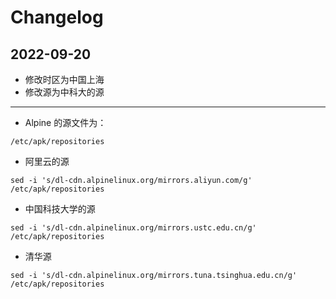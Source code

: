 # Changelog

## 2022-09-20

- 修改时区为中国上海
- 修改源为中科大的源

---------------------------------------

- Alpine 的源文件为：

```
/etc/apk/repositories
```

- 阿里云的源

```
sed -i 's/dl-cdn.alpinelinux.org/mirrors.aliyun.com/g' /etc/apk/repositories
```

- 中国科技大学的源

```
sed -i 's/dl-cdn.alpinelinux.org/mirrors.ustc.edu.cn/g' /etc/apk/repositories
```

- 清华源

```
sed -i 's/dl-cdn.alpinelinux.org/mirrors.tuna.tsinghua.edu.cn/g' /etc/apk/repositories
```







